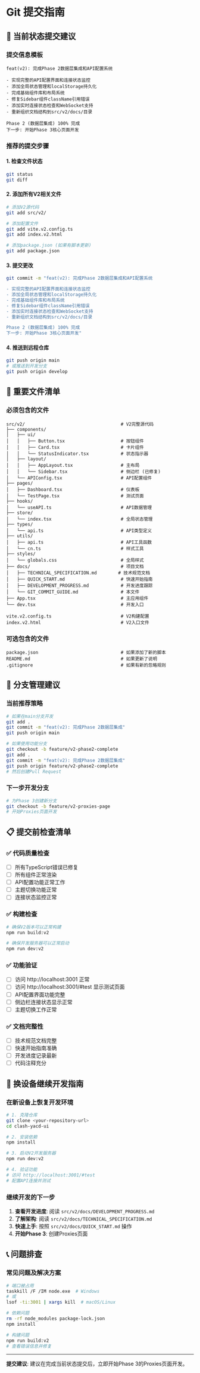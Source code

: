 # Git 提交指南

## 📝 当前状态提交建议

### 提交信息模板
```
feat(v2): 完成Phase 2数据层集成和API配置系统

- 实现完整的API配置界面和连接状态监控
- 添加全局状态管理和localStorage持久化
- 完成基础组件库和布局系统
- 修复Sidebar组件className引用错误
- 添加实时连接状态检查和WebSocket支持
- 重新组织文档结构到src/v2/docs/目录

Phase 2 (数据层集成) 100% 完成
下一步: 开始Phase 3核心页面开发
```

### 推荐的提交步骤

#### 1. 检查文件状态
```bash
git status
git diff
```

#### 2. 添加所有V2相关文件
```bash
# 添加V2源代码
git add src/v2/

# 添加配置文件
git add vite.v2.config.ts
git add index.v2.html

# 添加package.json (如果有脚本更新)
git add package.json
```

#### 3. 提交更改
```bash
git commit -m "feat(v2): 完成Phase 2数据层集成和API配置系统

- 实现完整的API配置界面和连接状态监控
- 添加全局状态管理和localStorage持久化  
- 完成基础组件库和布局系统
- 修复Sidebar组件className引用错误
- 添加实时连接状态检查和WebSocket支持
- 重新组织文档结构到src/v2/docs/目录

Phase 2 (数据层集成) 100% 完成
下一步: 开始Phase 3核心页面开发"
```

#### 4. 推送到远程仓库
```bash
git push origin main
# 或推送到开发分支
git push origin develop
```

## 📁 重要文件清单

### 必须包含的文件
```
src/v2/                                    # V2完整源代码
├── components/
│   ├── ui/
│   │   ├── Button.tsx                     # 按钮组件
│   │   ├── Card.tsx                       # 卡片组件
│   │   └── StatusIndicator.tsx            # 状态指示器
│   ├── layout/
│   │   ├── AppLayout.tsx                  # 主布局
│   │   └── Sidebar.tsx                    # 侧边栏 (已修复)
│   └── APIConfig.tsx                      # API配置组件
├── pages/
│   ├── Dashboard.tsx                      # 仪表板
│   └── TestPage.tsx                       # 测试页面
├── hooks/
│   └── useAPI.ts                          # API数据管理
├── store/
│   └── index.tsx                          # 全局状态管理
├── types/
│   └── api.ts                             # API类型定义
├── utils/
│   ├── api.ts                             # API工具函数
│   └── cn.ts                              # 样式工具
├── styles/
│   └── globals.css                        # 全局样式
├── docs/                                  # 项目文档
│   ├── TECHNICAL_SPECIFICATION.md        # 技术规范文档
│   ├── QUICK_START.md                     # 快速开始指南
│   ├── DEVELOPMENT_PROGRESS.md            # 开发进度跟踪
│   └── GIT_COMMIT_GUIDE.md                # 本文件
├── App.tsx                                # 主应用组件
└── dev.tsx                                # 开发入口

vite.v2.config.ts                          # V2构建配置
index.v2.html                              # V2入口文件
```

### 可选包含的文件
```
package.json                               # 如果添加了新的脚本
README.md                                  # 如果更新了说明
.gitignore                                 # 如果有新的忽略规则
```

## 🔄 分支管理建议

### 当前推荐策略
```bash
# 如果在main分支开发
git add .
git commit -m "feat(v2): 完成Phase 2数据层集成"
git push origin main

# 如果使用功能分支
git checkout -b feature/v2-phase2-complete
git add .
git commit -m "feat(v2): 完成Phase 2数据层集成"
git push origin feature/v2-phase2-complete
# 然后创建Pull Request
```

### 下一步开发分支
```bash
# 为Phase 3创建新分支
git checkout -b feature/v2-proxies-page
# 开始Proxies页面开发
```

## 📋 提交前检查清单

### ✅ 代码质量检查
- [ ] 所有TypeScript错误已修复
- [ ] 所有组件正常渲染
- [ ] API配置功能正常工作
- [ ] 主题切换功能正常
- [ ] 连接状态监控正常

### ✅ 构建检查
```bash
# 确保V2版本可以正常构建
npm run build:v2

# 确保开发服务器可以正常启动
npm run dev:v2
```

### ✅ 功能验证
- [ ] 访问 http://localhost:3001 正常
- [ ] 访问 http://localhost:3001/#test 显示测试页面
- [ ] API配置界面功能完整
- [ ] 侧边栏连接状态显示正常
- [ ] 主题切换工作正常

### ✅ 文档完整性
- [ ] 技术规范文档完整
- [ ] 快速开始指南准确
- [ ] 开发进度记录最新
- [ ] 代码注释充分

## 🚀 换设备继续开发指南

### 在新设备上恢复开发环境
```bash
# 1. 克隆仓库
git clone <your-repository-url>
cd clash-yacd-ui

# 2. 安装依赖
npm install

# 3. 启动V2开发服务器
npm run dev:v2

# 4. 验证功能
# 访问 http://localhost:3001/#test
# 配置API连接并测试
```

### 继续开发的下一步
1. **查看开发进度**: 阅读 `src/v2/docs/DEVELOPMENT_PROGRESS.md`
2. **了解架构**: 阅读 `src/v2/docs/TECHNICAL_SPECIFICATION.md`
3. **快速上手**: 按照 `src/v2/docs/QUICK_START.md` 操作
4. **开始Phase 3**: 创建Proxies页面

## 📞 问题排查

### 常见问题及解决方案
```bash
# 端口被占用
taskkill /F /IM node.exe  # Windows
# 或
lsof -ti:3001 | xargs kill  # macOS/Linux

# 依赖问题
rm -rf node_modules package-lock.json
npm install

# 构建问题
npm run build:v2
# 查看错误信息并修复
```

---

**提交建议**: 建议在完成当前状态提交后，立即开始Phase 3的Proxies页面开发。 